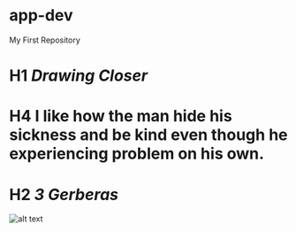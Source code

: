 # app-dev
My First Repository
# H1 *Drawing Closer*

# H4 I like how the man hide his sickness and be kind even though he experiencing problem on his own. 

# H2 *3 Gerberas*

![alt text](https://i.pinimg.com/736x/61/e0/64/61e064e9ea47731b0cdbd1f037b305be.jpg)
